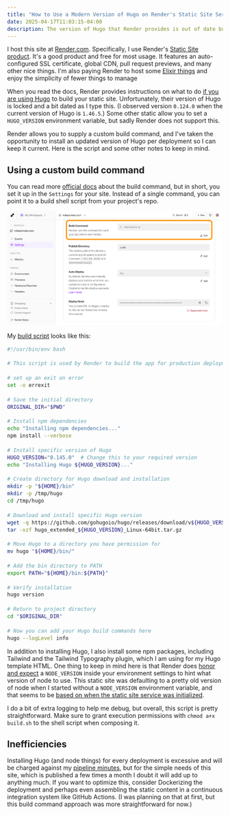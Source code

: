 ```yaml
---
title: "How to Use a Modern Version of Hugo on Render's Static Site Service"
date: 2025-04-17T11:03:15-04:00
description: The version of Hugo that Render provides is out of date but you can install a more current version with a custom build script. Here is mine.
---
```


I host this site at [Render.com](https://render.com/). Specifically, I use Render's [Static Site product](https://render.com/docs/static-sites). It's a good product and free for most usage. It features an auto-configured SSL certificate, global CDN, pull request previews, and many other nice things. I'm also paying Render to host some [Elixir things](https://rankedvote.app/) and enjoy the simplicity of fewer things to manage

When you read the docs, Render provides instructions on what to do [if you are using Hugo](https://render.com/docs/deploy-hugo) to build your static site. Unfortunately, their version of Hugo is locked and a bit dated as I type this. (I observed version `0.124.0` when the current version of Hugo is `1.46.5`.) Some other static allow you to set a `HUGO_VERSION` environment variable, but sadly Render does not support this.

Render allows you to supply a custom build command, and I've taken the opportunity to install an updated version of Hugo per deployment so I can keep it current. Here is the script and some other notes to keep in mind.

## Using a custom build command

You can read more [official docs](https://render.com/docs/deploys#build-command) about the build command, but in short, you set it up in the `Settings` for your site. Instead of a single command, you can point it to a build shell script from your project's repo.

![Render Setting web page](render-settings.png "A screenshot of Render's settings page for the site, showing a line to enter a build command.")

My [build script](https://github.com/zorn/mikezornek.com/blob/63fbcfc5687e778afeafb7d7520a14e0c6cc7437/bin/build.sh#L1) looks like this:

```bash
#!/usr/bin/env bash

# This script is used by Render to build the app for production deployment.

# set up an exit on error
set -o errexit

# Save the initial directory
ORIGINAL_DIR="$PWD"

# Install npm dependencies
echo "Installing npm dependencies..."
npm install --verbose

# Install specific version of Hugo
HUGO_VERSION="0.145.0"  # Change this to your required version
echo "Installing Hugo ${HUGO_VERSION}..."

# Create directory for Hugo download and installation
mkdir -p "${HOME}/bin"
mkdir -p /tmp/hugo
cd /tmp/hugo

# Download and install specific Hugo version
wget -q https://github.com/gohugoio/hugo/releases/download/v${HUGO_VERSION}/hugo_extended_${HUGO_VERSION}_Linux-64bit.tar.gz
tar -xzf hugo_extended_${HUGO_VERSION}_Linux-64bit.tar.gz

# Move Hugo to a directory you have permission for
mv hugo "${HOME}/bin/"

# Add the bin directory to PATH
export PATH="${HOME}/bin:${PATH}"

# Verify installation
hugo version

# Return to project directory
cd "$ORIGINAL_DIR"

# Now you can add your Hugo build commands here
hugo --logLevel info
```

In addition to installing Hugo, I also install some npm packages, including Tailwind and the Tailwind Typography plugin, which I am using for my Hugo template HTML. One thing to keep in mind here is that Render does [honor and expect](https://render.com/docs/node-version) a `NODE_VERSION` inside your environment settings to hint what version of node to use. This static site was defaulting to a pretty old version of node when I started without a `NODE_VERSION` environment variable, and that seems to be [based on when the static site service was initialized](https://render.com/docs/node-version#history-of-default-nodejs-versions).

I do a bit of extra logging to help me debug, but overall, this script is pretty straightforward. Make sure to grant execution permissions with `chmod a+x build.sh`  to the shell script when composing it. 

## Inefficiencies

Installing Hugo (and node things) for every deployment is excessive and will be charged against my [pipeline minutes](https://render.com/docs/build-pipeline#pipeline-minutes), but for the simple needs of this site, which is published a few times a month I doubt it will add up to anything much. If you want to optimize this, consider Dockerizing the deployment and perhaps even assembling the static content in a continuous integration system like GitHub Actions. (I was planning on that at first, but this build command approach was more straightforward for now.)
